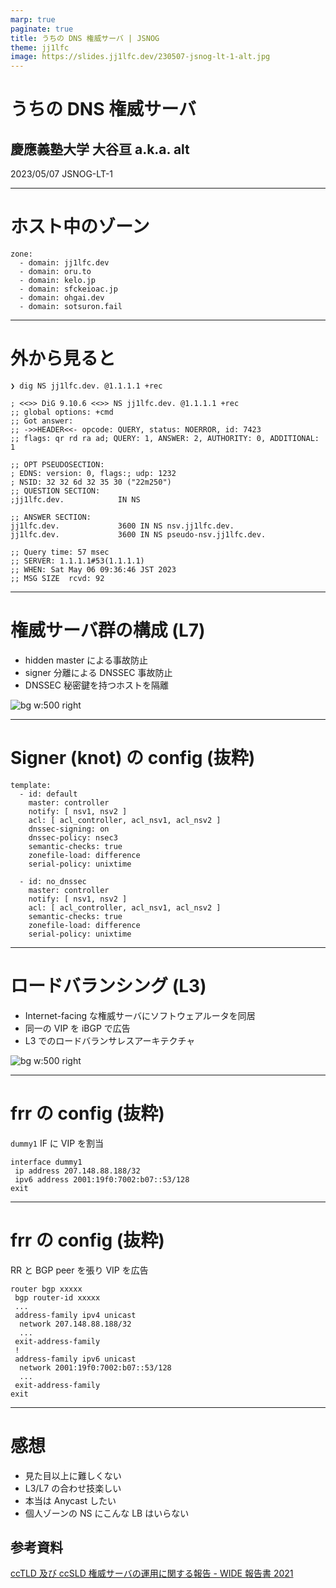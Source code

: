 ```yaml
---
marp: true
paginate: true
title: うちの DNS 権威サーバ | JSNOG
theme: jj1lfc
image: https://slides.jj1lfc.dev/230507-jsnog-lt-1-alt.jpg
---
```


# うちの DNS 権威サーバ

## 慶應義塾大学 大谷亘 a.k.a. alt

2023/05/07 JSNOG-LT-1

---

# ホスト中のゾーン

```
zone:
  - domain: jj1lfc.dev
  - domain: oru.to
  - domain: kelo.jp
  - domain: sfckeioac.jp
  - domain: ohgai.dev
  - domain: sotsuron.fail
```

---

# 外から見ると

```
❯ dig NS jj1lfc.dev. @1.1.1.1 +rec

; <<>> DiG 9.10.6 <<>> NS jj1lfc.dev. @1.1.1.1 +rec
;; global options: +cmd
;; Got answer:
;; ->>HEADER<<- opcode: QUERY, status: NOERROR, id: 7423
;; flags: qr rd ra ad; QUERY: 1, ANSWER: 2, AUTHORITY: 0, ADDITIONAL: 1

;; OPT PSEUDOSECTION:
; EDNS: version: 0, flags:; udp: 1232
; NSID: 32 32 6d 32 35 30 ("22m250")
;; QUESTION SECTION:
;jj1lfc.dev.            IN NS

;; ANSWER SECTION:
jj1lfc.dev.             3600 IN NS nsv.jj1lfc.dev.
jj1lfc.dev.             3600 IN NS pseudo-nsv.jj1lfc.dev.

;; Query time: 57 msec
;; SERVER: 1.1.1.1#53(1.1.1.1)
;; WHEN: Sat May 06 09:36:46 JST 2023
;; MSG SIZE  rcvd: 92
```

---

# 権威サーバ群の構成 (L7)

- hidden master による事故防止
- signer 分離による DNSSEC 事故防止
- DNSSEC 秘密鍵を持つホストを隔離

![bg w:500 right](https://kroki.io/mermaid/svg/eNp1jsEKwkAMRO9-xdB7CvYsHnrrVfoDtabdwpKVZK1-vrsLYsGa28ybDDP58BzdoBF9ewDscZ11uDuI0RgkavCeNQHgK0FUvSatiM6wZZYSYLnl_yK3AbH1-A80u6BOt53SO0YnkVU4liW5EqccvbAFv7Lax2_2_Fz466fBb8vdS4o=)

---

# Signer (knot) の config (抜粋)

```
template:
  - id: default
    master: controller
    notify: [ nsv1, nsv2 ]
    acl: [ acl_controller, acl_nsv1, acl_nsv2 ]
    dnssec-signing: on
    dnssec-policy: nsec3
    semantic-checks: true
    zonefile-load: difference
    serial-policy: unixtime

  - id: no_dnssec
    master: controller
    notify: [ nsv1, nsv2 ]
    acl: [ acl_controller, acl_nsv1, acl_nsv2 ]
    semantic-checks: true
    zonefile-load: difference
    serial-policy: unixtime
```

---

# ロードバランシング (L3)

- Internet-facing な権威サーバにソフトウェアルータを同居
- 同一の VIP を iBGP で広告
- L3 でのロードバランサレスアーキテクチャ

![bg w:500 right](https://kroki.io/mermaid/svg/eNptjj8LwkAMxff7FKFTHW5oZilYESehVLejw_XP2YK0krvq1zfXo4K2yyMvyS955jG-606Tg1smAOxU3Uk_OxjsK2EPXDSJYilnZ4gSxeJdOzSs5LjDUv7RuND4Q-OKxoX2n2AvZeRIG9PXkZTpfH7V1LYiIUKaeZidczgdL3lASMVFsSvDAm4t-M-0DL4nVXy4ZgH01s9TGCdn-6YVISBuBcTtgAAftGhirA==)

<!--
  flowchart TB
    subgraph nsv1
      nsd1[nsd]
      frr1[frr]
    end
    rtr1[rtr]
    subgraph nsv2
      nsd2[nsd]
      frr2[frr]
    end
    rtr2[rtr]
    nsd1 <--"traffic"-\-> rtr1 <--"traffic"--\> asbr

    frr1 <--"BGP ECMP"--\> rr[(RR)]
    frr2 <--"BGP ECMP"--\> rr
    rr <--"BGP"--\> asbr[(ASBR)]
    asbr <--\> outside

    nsd2 <--"traffic"--\> rtr2 <--"traffic"--\> asbr
-->

---

# frr の config (抜粋)

`dummy1` IF に VIP を割当

```
interface dummy1
 ip address 207.148.88.188/32
 ipv6 address 2001:19f0:7002:b07::53/128
exit
```

---

# frr の config (抜粋)

RR と BGP peer を張り VIP を広告

```
router bgp xxxxx
 bgp router-id xxxxx
 ...
 address-family ipv4 unicast
  network 207.148.88.188/32
  ...
 exit-address-family
 !
 address-family ipv6 unicast
  network 2001:19f0:7002:b07::53/128
  ...
 exit-address-family
exit
```

---

# 感想

- 見た目以上に難しくない
- L3/L7 の合わせ技楽しい
- 本当は Anycast したい
- 個人ゾーンの NS にこんな LB はいらない

## 参考資料

[ccTLD 及び ccSLD 権威サーバの運用に関する報告 - WIDE 報告書 2021](https://www.wide.ad.jp/About/report/pdf2021/usb/22_wide-memo-two-lbdns-ops-2021.pdf)
